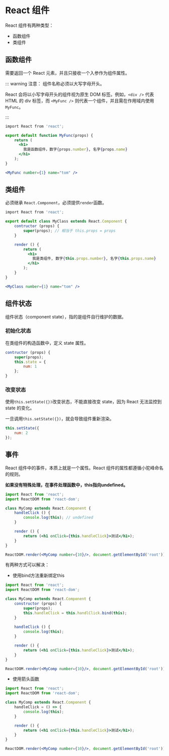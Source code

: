 # React 组件

React 组件有两种类型：

- 函数组件
- 类组件

## 函数组件

需要返回一个 React 元素，并且只接收一个入参作为组件属性。

::: warning 注意： 组件名称必须以大写字母开头。

React 会将以小写字母开头的组件视为原生 DOM 标签。例如，`<div />` 代表 HTML 的 div 标签，而 `<MyFunc />` 则代表一个组件，并且需在作用域内使用 `MyFunc`。

:::

```jsx
import React from 'react';

export default function MyFunc(props) {
    return (
      <h1>
        我是函数组件，数字{props.number}, 名字{props.name}
      </h1>
    );
}

<MyFunc number={1} name="tom" />
```



## 类组件

必须继承 `React.Component`，必须提供`render`函数。

```jsx
import React from 'react';

export default class MyClass extends React.Component {
    contructor (props) {
        super(props); // 相当于 this.props = props
    }

    render () {
        return (
          <h1>
            我是类组件, 数字{this.props.number}, 名字{this.props.name}
          </h1>
        );
    }
}

<MyClass number={1} name="tom" />
```

## 组件状态

组件状态（component state），指的是组件自行维护的数据。

### 初始化状态

在类组件的构造函数中，定义 state 属性。

```jsx
contructor (props) {
	super(props);
	this.state = {
		num: 1
	};
}
```

### 改变状态

使用`this.setState({})`改变状态，不能直接改变 state，因为 React 无法监控到 state 的变化。

一旦调用`this.setState({})`，就会导致组件重新渲染。

```jsx
this.setState({
	num: 2
});
```

## 事件

React 组件中的事件，本质上就是一个属性。React 组件的属性都遵循小驼峰命名的规则。

**如果没有特殊处理，在事件处理函数中，this指向undefined。**

```jsx
import React from 'react';
import ReactDOM from 'react-dom';

class MyComp extends React.Component {
    handleClick () {
        console.log(this); // undefined
    }

    render () {
        return (<h1 onClick={this.handleClick}>测试</h1>);
    }
}

ReactDOM.render(<MyComp number={10}/>, document.getElementById('root'));
```

有两种方式可以解决：

- 使用bind方法重新绑定this

```jsx
import React from 'react';
import ReactDOM from 'react-dom';

class MyComp extends React.Component {
	constructor (props) {
		super(props);
		this.handleClick = this.handlClick.bind(this);
	}
  
	handleClick () {
		console.log(this);
	}

	render () {
		return (<h1 onClick={this.handleClick}>测试</h1>);
	}
}

ReactDOM.render(<MyComp number={10}/>, document.getElementById('root'));
```

- 使用箭头函数

```jsx
import React from 'react';
import ReactDOM from 'react-dom';

class MyComp extends React.Component {
    handleClick = () => {
        console.log(this);
    }

    render () {
        return (<h1 onClick={this.handleClick}>测试</h1>);
    }
}

ReactDOM.render(<MyComp number={10}/>, document.getElementById('root'));
```



<Vssue 
    :options="{ labels: [$page.relativePath.split('/')[0]] }" 
    :title="$page.relativePath.split('/')[1]" 
/>